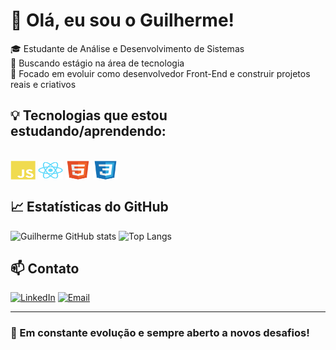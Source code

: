 # 👋 Olá, eu sou o Guilherme!

🎓 Estudante de Análise e Desenvolvimento de Sistemas  
💼 Buscando estágio na área de tecnologia  
🚀 Focado em evoluir como desenvolvedor Front-End e construir projetos reais e criativos

## 💡 Tecnologias que estou estudando/aprendendo:
<div style="display: inline_block"><br>
  <img align="center" alt="Gui-Js" height="30" width="40" src="https://raw.githubusercontent.com/devicons/devicon/master/icons/javascript/javascript-plain.svg">
  <img align="center" alt="Gui-React" height="30" width="40" src="https://raw.githubusercontent.com/devicons/devicon/master/icons/react/react-original.svg">
  <img align="center" alt="Gui-HTML" height="30" width="40" src="https://raw.githubusercontent.com/devicons/devicon/master/icons/html5/html5-original.svg">
  <img align="center" alt="Gui-CSS" height="30" width="40" src="https://raw.githubusercontent.com/devicons/devicon/master/icons/css3/css3-original.svg">
</div>

## 📈 Estatísticas do GitHub
![Guilherme GitHub stats](https://github-readme-stats.vercel.app/api?username=guilhermemoreno2711&show_icons=true&theme=tokyonight) 
![Top Langs](https://github-readme-stats.vercel.app/api/top-langs/?username=guilhermemoreno2711&hide_progress=compact&show_icons=true&theme=tokyonight)

## 📫 Contato

[![LinkedIn](https://img.shields.io/badge/-LinkedIn-blue?style=flat&logo=Linkedin&logoColor=white)](https://www.linkedin.com/in/guilherme-moreno-dev-frontend/)
[![Email](https://img.shields.io/badge/-Email-red?style=flat&logo=gmail&logoColor=white)](mailto:guilhermemorenoso@gmail.com)

---

### 🌱 Em constante evolução e sempre aberto a novos desafios!
